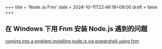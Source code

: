 +++
title = 'Node Js Fnm'
date = 2024-10-11T22:46:18+08:00
draft = false
+++

## 在 Windows 下用 Fnm 安装 Node.js 遇到的问题

[running into a problem installing node.js via powershell using fnm](https://stackoverflow.com/questions/78522961/running-into-a-problem-installing-node-js-via-powershell-using-fnm)